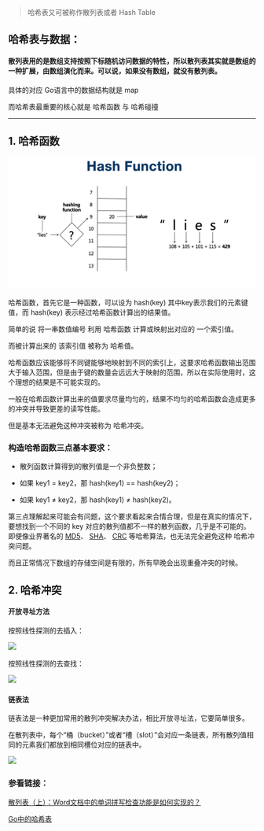 > 哈希表又可被称作散列表或者 Hash Table

## 哈希表与数据：

#### 散列表用的是数组支持按照下标随机访问数据的特性，所以散列表其实就是数组的一种扩展，由数组演化而来。可以说，如果没有数组，就没有散列表。


具体的对应 Go语言中的数据结构就是 map 

而哈希表最重要的核心就是 哈希函数 与 哈希碰撞

---


## 1. 哈希函数

![](https://raw.githubusercontent.com/driverzhang/image-storage/master/20200321185537.png)

哈希函数，首先它是一种函数，可以设为 hash(key) 其中key表示我们的元素键值，而 hash(key) 表示经过哈希函数计算出的结果值。

简单的说 将一串数值编号 利用 哈希函数 计算或映射出对应的 一个索引值。

而被计算出来的 该索引值 被称为 哈希值。

哈希函数应该能够将不同键能够地映射到不同的索引上，这要求哈希函数输出范围大于输入范围，但是由于键的数量会远远大于映射的范围，所以在实际使用时，这个理想的结果是不可能实现的。


一般在哈希函数计算出来的值要求尽量均匀的，结果不均匀的哈希函数会造成更多的冲突并导致更差的读写性能。

但是基本无法避免这种冲突被称为 哈希冲突。

### 构造哈希函数三点基本要求：

- 散列函数计算得到的散列值是一个非负整数；

- 如果 key1 = key2，那 hash(key1) == hash(key2)；

- 如果 key1 ≠ key2，那 hash(key1) ≠ hash(key2)。


第三点理解起来可能会有问题，这个要求看起来合情合理，但是在真实的情况下，要想找到一个不同的 key 对应的散列值都不一样的散列函数，几乎是不可能的。即便像业界著名的 [MD5](https://zh.wikipedia.org/wiki/MD5)、 [SHA](https://zh.wikipedia.org/wiki/SHA%E5%AE%B6%E6%97%8F)、 [CRC](https://zh.wikipedia.org/wiki/%E5%BE%AA%E7%92%B0%E5%86%97%E9%A4%98%E6%A0%A1%E9%A9%97) 等哈希算法，也无法完全避免这种 哈希冲突问题。

而且正常情况下数组的存储空间是有限的，所有早晚会出现重叠冲突的时候。




## 2. 哈希冲突


#### 开放寻址方法

按照线性探测的去插入：

![](https://static001.geekbang.org/resource/image/5c/d5/5c31a3127cbc00f0c63409bbe1fbd0d5.jpg)


按照线性探测的去查找：

![](https://static001.geekbang.org/resource/image/91/ff/9126b0d33476777e7371b96e676e90ff.jpg)

#### 链表法

链表法是一种更加常用的散列冲突解决办法，相比开放寻址法，它要简单很多。

在散列表中，每个“桶（bucket）”或者“槽（slot）”会对应一条链表，所有散列值相同的元素我们都放到相同槽位对应的链表中。

![](https://static001.geekbang.org/resource/image/a4/7f/a4b77d593e4cb76acb2b0689294ec17f.jpg)



### 参看链接：

[散列表（上）：Word文档中的单词拼写检查功能是如何实现的？](https://time.geekbang.org/column/article/64233)

[Go中的哈希表](https://draveness.me/golang/docs/part2-foundation/ch03-datastructure/golang-hashmap/)